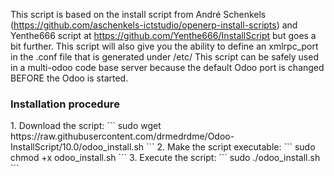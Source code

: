 This script is based on the install script from André Schenkels (https://github.com/aschenkels-ictstudio/openerp-install-scripts) and Yenthe666 script at https://github.com/Yenthe666/InstallScript
but goes a bit further. This script will also give you the ability to define an xmlrpc_port in the .conf file that is generated under /etc/
This script can be safely used in a multi-odoo code base server because the default Odoo port is changed BEFORE the Odoo is started.

<h3>Installation procedure</h3>
1. Download the script:
```
sudo wget https://raw.githubusercontent.com/drmedrdme/Odoo-InstallScript/10.0/odoo_install.sh
```
2. Make the script executable:
```
sudo chmod +x odoo_install.sh
```
3. Execute the script:
```
sudo ./odoo_install.sh
```
